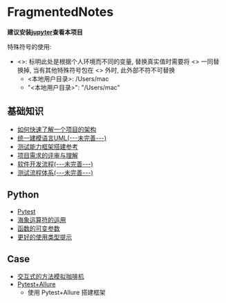 # FragmentedNotes

**建议安装[jupyter](https://jupyter.org/install)查看本项目**

特殊符号的使用:
- <>: 标明此处是根据个人环境而不同的变量, 替换真实值时需要将 <> 一同替换掉, 当有其他特殊符号包在 <> 外时, 此外部不符不可替换
    - <本地用户目录>: /Users/mac
    - "<本地用户目录>": "/Users/mac"

## 基础知识
- [如何快速了解一个项目的架构](base/001.ipynb)
- [统一建模语言UML(---未完善---)](base/002.ipynb)
- [测试能力框架搭建参考](base/003.ipynb)
- [项目需求的评审与理解](base/004.ipynb)
- [软件开发流程(---未完善---)](base/waterfall_xp_scrum_devops.ipynb)
- [测试流程体系(---未完善---)](base/testing_process_system.ipynb)

## Python
- [Pytest](python/001.ipynb)
- [海象运算符的运用](python/assignment_expresions.ipynb)
- [函数的可变参数](python/args_kwargs.ipynb)
- [更好的使用类型提示](python/typing.ipynb)

## Case
- [交互式的方法模拟咖啡机](case/coffee_machine/)
- [Pytest+Allure](case/pytest_allure/)
    - 使用 Pytest+Allure 搭建框架